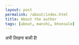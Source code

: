 ```yaml
---
layout: post
permalink: /about/index.html
title: About the author
tags: [about, manshi, bhonsale]
---
```



अभी लिखना बाकी है!